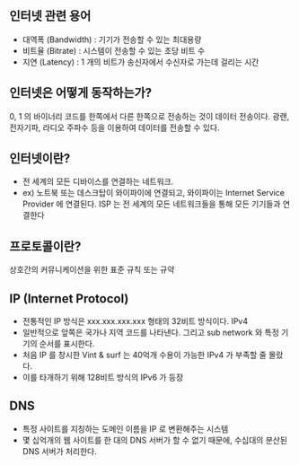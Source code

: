 ## 인터넷 관련 용어
- 대역폭 (Bandwidth) : 기기가 전송할 수 있는 최대용량
- 비트율 (Bitrate) : 시스템이 전송할 수 있는 초당 비트 수
- 지연 (Latency) : 1 개의 비트가 송신자에서 수신자로 가는데 걸리는 시간

## 인터넷은 어떻게 동작하는가?
0, 1 의 바이너리 코드를 한쪽에서 다른 한쪽으로 전송하는 것이 데이터 전송이다.
광랜, 전자기파, 라디오 주파수 등을 이용하여 데이터를 전송할 수 있다.

## 인터넷이란?
- 전 세계의 모든 디바이스를 연결하는 네트워크.
- ex) 노트북 또는 데스크탑이 와이파이에 연결되고, 와이파이는 Internet Service Provider 에 연결된다. ISP 는 전 세계의 모든 네트워크들을 통해 모든 기기들과 연결한다

## 프로토콜이란?
상호간의 커뮤니케이션을 위한 표준 규칙 또는 규약

## IP (Internet Protocol)
- 전통적인 IP 방식은 xxx.xxx.xxx.xxx 형태의 32비트 방식이다. IPv4
- 일반적으로 앞쪽은 국가나 지역 코드를 나타낸다. 그리고 sub network 와 특정 기기의 순서를 표시한다.
- 처음 IP 를 창시한 Vint & surf 는 40억개 수용이 가능한 IPv4 가 부족할 줄 몰랐다.
- 이를 타개하기 위해 128비트 방식의 IPv6 가 등장

## DNS
- 특정 사이트를 지칭하는 도메인 이름을 IP 로 변환해주는 시스템
- 몇 십억개의 웹 사이트를 한 대의 DNS 서버가 할 수 없기 때문에, 수십대의 분산된 DNS 서버가 처리한다.
